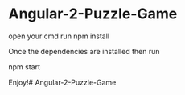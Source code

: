 # Angular-2-Puzzle-Game

open your cmd
run npm install

Once the dependencies are installed then run

npm start

Enjoy!# Angular-2-Puzzle-Game
